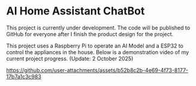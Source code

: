 # AI Home Assistant ChatBot

This project is currently under development. The code will be published to GitHub for everyone after I finish the product design for the project.

This project uses a Raspberry Pi to operate an AI Model and a ESP32 to control the appliances in the house.
Below is a demonstration video of my current project progress. (Update: 2 October 2025)

https://github.com/user-attachments/assets/b52b8c2b-4e69-4f73-8177-17b7a1c3c983
